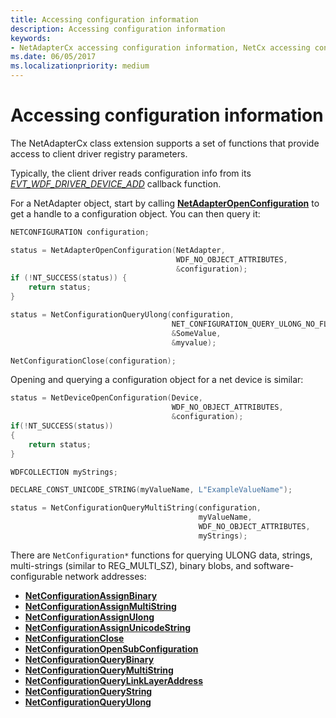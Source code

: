 ```yaml
---
title: Accessing configuration information
description: Accessing configuration information
keywords:
- NetAdapterCx accessing configuration information, NetCx accessing configuration information
ms.date: 06/05/2017
ms.localizationpriority: medium
---
```


# Accessing configuration information

The NetAdapterCx class extension supports a set of functions that provide access to client driver registry parameters.

Typically, the client driver reads configuration info from its [*EVT_WDF_DRIVER_DEVICE_ADD*](/windows-hardware/drivers/ddi/wdfdriver/nc-wdfdriver-evt_wdf_driver_device_add) callback function.

For a NetAdapter object, start by calling [**NetAdapterOpenConfiguration**](/windows-hardware/drivers/ddi/netadapter/nf-netadapter-netadapteropenconfiguration) to get a handle to a configuration object.  You can then query it:

```C++
NETCONFIGURATION configuration;

status = NetAdapterOpenConfiguration(NetAdapter, 
                                     WDF_NO_OBJECT_ATTRIBUTES, 
                                     &configuration);
if (!NT_SUCCESS(status)) {
    return status;
}

status = NetConfigurationQueryUlong(configuration, 
                                    NET_CONFIGURATION_QUERY_ULONG_NO_FLAGS, 
                                    &SomeValue, 
                                    &myvalue);

NetConfigurationClose(configuration);
```

Opening and querying a configuration object for a net device is similar:

```C++
status = NetDeviceOpenConfiguration(Device, 
                                    WDF_NO_OBJECT_ATTRIBUTES, 
                                    &configuration);
if(!NT_SUCCESS(status))
{
    return status;
}

WDFCOLLECTION myStrings;

DECLARE_CONST_UNICODE_STRING(myValueName, L"ExampleValueName");

status = NetConfigurationQueryMultiString(configuration,
                                          myValueName,
                                          WDF_NO_OBJECT_ATTRIBUTES,
                                          myStrings);
```

There are `NetConfiguration*` functions for querying ULONG data, strings, multi-strings (similar to REG_MULTI_SZ), binary blobs, and software-configurable network addresses:

* [**NetConfigurationAssignBinary**](/windows-hardware/drivers/ddi/netconfiguration/nf-netconfiguration-netconfigurationassignbinary)
* [**NetConfigurationAssignMultiString**](/windows-hardware/drivers/ddi/netconfiguration/nf-netconfiguration-netconfigurationassignmultistring)
* [**NetConfigurationAssignUlong**](/windows-hardware/drivers/ddi/netconfiguration/nf-netconfiguration-netconfigurationassignulong)
* [**NetConfigurationAssignUnicodeString**](/windows-hardware/drivers/ddi/netconfiguration/nf-netconfiguration-netconfigurationassignunicodestring)
* [**NetConfigurationClose**](/windows-hardware/drivers/ddi/netconfiguration/nf-netconfiguration-netconfigurationclose)
* [**NetConfigurationOpenSubConfiguration**](/windows-hardware/drivers/ddi/netconfiguration/nf-netconfiguration-netconfigurationopensubconfiguration)
* [**NetConfigurationQueryBinary**](/windows-hardware/drivers/ddi/netconfiguration/nf-netconfiguration-netconfigurationquerybinary)
* [**NetConfigurationQueryMultiString**](/windows-hardware/drivers/ddi/netconfiguration/nf-netconfiguration-netconfigurationquerymultistring)
* [**NetConfigurationQueryLinkLayerAddress**](/windows-hardware/drivers/ddi/netconfiguration/nf-netconfiguration-netconfigurationquerylinklayeraddress)
* [**NetConfigurationQueryString**](/windows-hardware/drivers/ddi/netconfiguration/nf-netconfiguration-netconfigurationquerystring)
* [**NetConfigurationQueryUlong**](/windows-hardware/drivers/ddi/netconfiguration/nf-netconfiguration-netconfigurationqueryulong)
